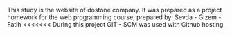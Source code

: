 
This study is the website of dostone company. It was prepared as a project homework for the web programming course, prepared by: Sevda - Gizem - Fatih <<<<<<< During this project GIT - SCM was used with Github hosting.

